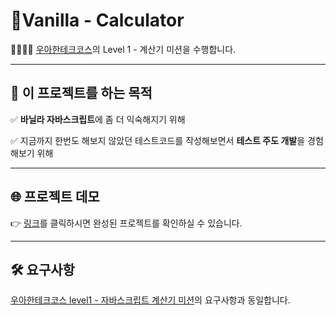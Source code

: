 # 🍌Vanilla - Calculator

👨‍👨‍👦‍👦 [우아한테크코스](https://woowacourse.github.io/)의 Level 1 - 계산기 미션을 수행합니다.

---

## 🎯 이 프로젝트를 하는 목적

✅ **바닐라 자바스크립트**에 좀 더 익숙해지기 위해

✅ 지금까지 한번도 해보지 않았던 테스트코드를 작성해보면서 **테스트 주도 개발**을 경험해보기 위해

---

## 🌐 프로젝트 데모

👉 [링크](#)를 클릭하시면 완성된 프로젝트를 확인하실 수 있습니다.

---

## 🛠 요구사항

[우아한테크코스 level1 - 자바스크립트 계산기 미션](https://github.com/woowacourse/javascript-calculator)의 요구사항과 동일합니다.
